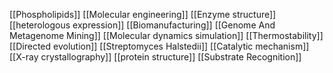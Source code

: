 [[Phospholipids]]
[[Molecular engineering]]
[[Enzyme structure]]
[[heterologous expression]]
[[Biomanufacturing]]
[[Genome And Metagenome Mining]]
[[Molecular dynamics simulation]]
[[Thermostability]]
[[Directed evolution]]
[[Streptomyces Halstedii]]
[[Catalytic mechanism]]
[[X-ray crystallography]]
[[protein structure]]
[[Substrate Recognition]]
